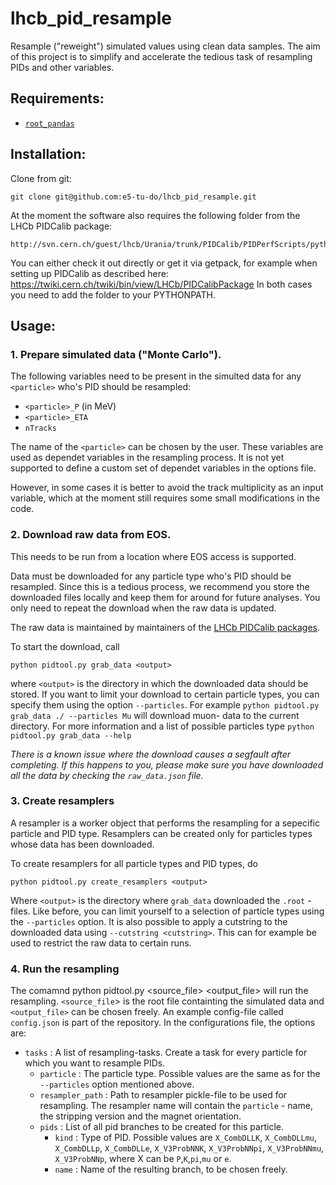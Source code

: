 # lhcb_pid_resample

Resample ("reweight") simulated values using clean data samples.
The aim of this project is to simplify and accelerate the tedious task of resampling PIDs and other variables.

## Requirements:

* [`root_pandas`](https://github.com/ibab/root_pandas)

## Installation:

Clone from git:

    git clone git@github.com:e5-tu-do/lhcb_pid_resample.git
    
At the moment the software also requires the following folder from the LHCb PIDCalib package:

    http://svn.cern.ch/guest/lhcb/Urania/trunk/PIDCalib/PIDPerfScripts/python/
    
You can either check it out directly or get it via getpack, for example when setting up PIDCalib as described here: https://twiki.cern.ch/twiki/bin/view/LHCb/PIDCalibPackage
In both cases you need to add the folder to your PYTHONPATH.

## Usage:

### 1. Prepare simulated data ("Monte Carlo").

The following variables need to be present in the simulted data for any `<particle>` who's PID should be resampled:
* `<particle>_P` (in MeV)
* `<particle>_ETA`
* `nTracks`

The name of the `<particle>` can be chosen by the user.
These variables are used as dependet variables in the resampling process.
It is not yet supported to define a custom set of dependet variables in the options file.

However, in some cases it is better to avoid the track multiplicity as an input variable, which at the moment still requires some small modifications in the code.

### 2. Download raw data from EOS.

This needs to be run from a location where EOS access is supported.

Data must be downloaded for any particle type who's PID should be resampled. Since this is a tedious process, 
we recommend you store the downloaded files locally and keep them for around for future analyses. You only need to 
repeat the download when the raw data is updated.

The raw data is maintained by maintainers of the [LHCb PIDCalib packages](https://twiki.cern.ch/twiki/bin/view/LHCb/PIDCalibPackage).

To start the download, call

    python pidtool.py grab_data <output>
    
where `<output>` is the directory in which the downloaded data should be stored.
If you want to limit your download to certain particle types, you can specify them using the option
`--particles`.
For example `python pidtool.py grab_data ./ --particles Mu` will download muon- data to the current directory. 
For more information and a list of possible particles type `python pidtool.py grab_data --help`

*There is a known issue where the download causes a segfault after completing. If this happens to you, please make sure you have downloaded all the data by checking the `raw_data.json` file.*

### 3. Create resamplers

A resampler is a worker object that performs the resampling for a sepecific particle and PID type. Resamplers can be created only for particles types whose data has been downloaded.

To create resamplers for all particle types and PID types, do

    python pidtool.py create_resamplers <output>
    
Where  `<output>` is the directory where `grab_data` downloaded the `.root` - files. Like before, you can limit yourself to a selection of particle types using the `--particles` option. It is also possible to apply a cutstring to the downloaded data using `--cutstring <cutstring>`. This can for example be used to restrict the raw data to certain runs.

### 4. Run the resampling
The comamnd
    python pidtool.py <configfile> <source_file> <output_file>
will run the resampling. `<source_file`> is the root file containting the simulated data and `<output_file>` can be chosen freely. An example config-file called `config.json` is part of the repository. In the configurations file, the options are:
* `tasks` : A list of resampling-tasks. Create a task for every particle for which you want to resample PIDs.
  * `particle` : The particle type. Possible values are the same as for the `--particles` option mentioned above. 
  * `resampler_path` : Path to resampler pickle-file to be used for resampling. The resampler name will contain the `particle` - name, the stripping version and the magnet orientation. 
  * `pids` : List of all pid branches to be created for this particle.
    * `kind` : Type of PID. Possible values are `X_CombDLLK`, `X_CombDLLmu`, `X_CombDLLp`, `X_CombDLLe`, `X_V3ProbNNK`, `X_V3ProbNNpi`, `X_V3ProbNNmu`, `X_V3ProbNNp`, where X can be `P`,`K`,`pi`,`mu` or `e`.
    * `name` : Name of the resulting branch, to be chosen freely.
